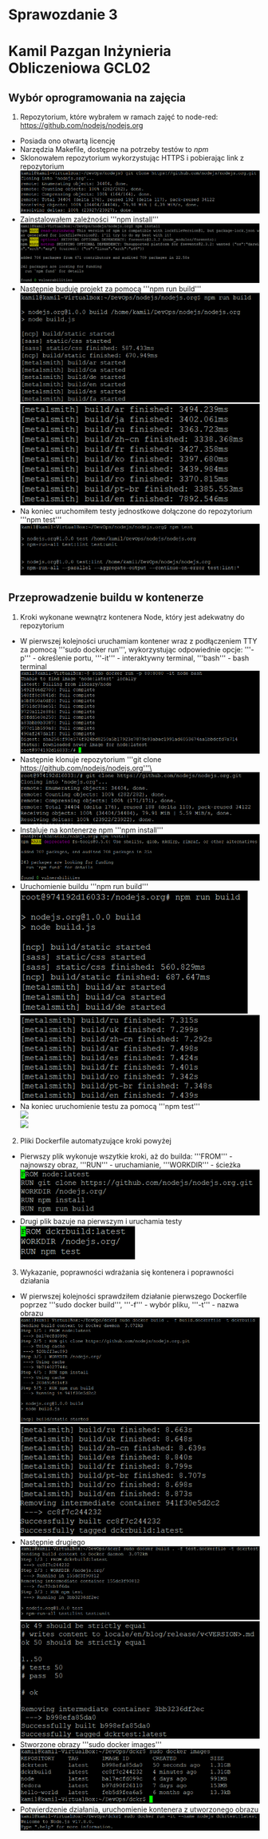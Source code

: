 # Sprawozdanie 3
# Kamil Pazgan Inżynieria Obliczeniowa GCL02

## Wybór oprogramowania na zajęcia
1. Repozytorium, które wybrałem w ramach zajęć to node-red: https://github.com/nodejs/nodejs.org
- Posiada ono otwartą licencję
- Narzędzia Makefile, dostępne na potrzeby testów to *npm*
- Sklonowałem repozytorium wykorzystując HTTPS i pobierając link z repozytorium\
![](./screenshots/1_clone.PNG)
- Zainstalowałem zależności '''npm install'''\
![](./screenshots/2_npm_install.PNG)
- Następnie buduję projekt za pomocą '''npm run build'''\
![](./screenshots/3_build1.PNG)\
![](./screenshots/4_build2.PNG)
- Na koniec uruchomiłem testy jednostkowe dołączone do repozytorium '''npm test'''\
![](./screenshots/5_test.PNG)
## Przeprowadzenie buildu w kontenerze
1. Kroki wykonane wewnątrz kontenera Node, który jest adekwatny do repozytorium
- W pierwszej kolejności uruchamiam kontener wraz z podłączeniem TTY za pomocą '''sudo docker run''', wykorzystując odpowiednie opcje: '''-p''' - określenie portu, '''-it''' - interaktywny terminal, '''bash''' - bash terminal\
![](./screenshots/6_kontener.PNG)
- Następnie klonuje repozytorium '''git clone https://github.com/nodejs/nodejs.org'''\
![](./screenshots/7_clone_kontener.PNG)
- Instaluje na kontenerze npm '''npm install'''\
![](./screenshots/8_npm_install_kontener.PNG)
- Uruchomienie buildu '''npm run build'''\
![](./screenshots/9_build_kontener1.PNG)\
![](./screenshots/10_build_kontener2.PNG)
- Na koniec uruchomienie testu za pomocą '''npm test'''\
![](./screenshots/11_kontener_test1.PNG)\
![](./screenshots/12_kontener_test2.PNG)
2. Pliki Dockerfile automatyzujące kroki powyżej
- Pierwszy plik wykonuje wszytkie kroki, aż do builda: '''FROM''' - najnowszy obraz, '''RUN''' - uruchamianie, '''WORKDIR''' - ścieżka\
![](./screenshots/13_buildfile.PNG)
- Drugi plik bazuje na pierwszym i uruchamia testy\
![](./screenshots/14_testfile.PNG)
3. Wykazanie, poprawności wdrażania się kontenera i poprawności działania
- W pierwszej kolejności sprawdziłem działanie pierwszego Dockerfile poprzez '''sudo docker build''', '''-f''' - wybór pliku, '''-t''' - nazwa obrazu\
![](./screenshots/15_dockerfile1.PNG)\
![](./screenshots/16_dockerfile2.PNG)
- Następnie drugiego\
![](./screenshots/17_dockerfile3.PNG)\
![](./screenshots/18_dockerfile4.PNG)
- Stworzone obrazy '''sudo docker images'''\
![](./screenshots/19_docker_images.PNG)
- Potwierdzenie działania, uruchomienie kontenera z utworzonego obrazu\
![](./screenshots/20_dowod.PNG)

